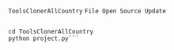 `ToolsClonerAllCountry`
`File Open Source Update`

```[git clone https://github.com/](https://github.com/yourinlive/ToolsClonerAllCountry)

cd ToolsClonerAllCountry
python project.py```
